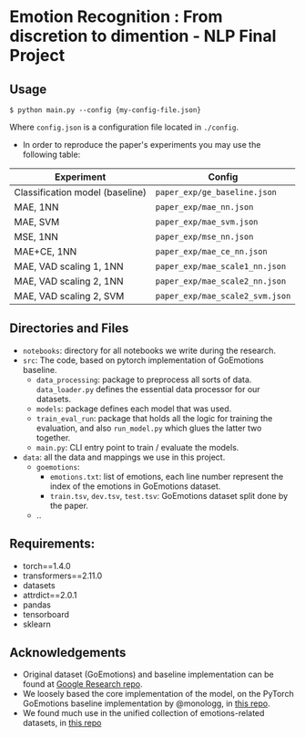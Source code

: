 # Emotion Recognition : From discretion to dimention - NLP Final Project

## Usage

 `$ python main.py --config {my-config-file.json}`

Where `config.json` is a configuration file located in `./config`.

- In order to reproduce the paper's experiments you may use the following table:

| Experiment      | Config                   |
| -----------     | -----------              |
| Classification model (baseline)             | `paper_exp/ge_baseline.json`   |
| MAE, 1NN             | `paper_exp/mae_nn.json`   |
| MAE, SVM        | `paper_exp/mae_svm.json`  |
| MSE, 1NN             | `paper_exp/mse_nn.json`        |
| MAE+CE, 1NN           | `paper_exp/mae_ce_nn.json`     
| MAE, VAD scaling 1, 1NN           | `paper_exp/mae_scale1_nn.json`     
| MAE, VAD scaling 2, 1NN       | `paper_exp/mae_scale2_nn.json` 
| MAE, VAD scaling 2, SVM           | `paper_exp/mae_scale2_svm.json`    



## Directories and Files
- `notebooks`: directory for all notebooks we write during the research.
- `src`: The code, based on pytorch implementation of GoEmotions baseline.
  - `data_processing`: package to preprocess all sorts of data. `data_loader.py` defines the essential data processor for our datasets.
  - `models`: package defines each model that was used.
  - `train_eval_run`: package that holds all the logic for training the evaluation, and also `run_model.py` which glues the latter two together.
  - `main.py`: CLI entry point to train / evaluate the models. 
- `data`: all the data and mappings we use in this project.
  - `goemotions`: 
    - `emotions.txt`: list of emotions, each line number represent the index of the emotions in GoEmotions dataset.
    - `train.tsv`, `dev.tsv`, `test.tsv`: GoEmotions dataset split done by the paper. 
  - ..

## Requirements:
- torch==1.4.0
- transformers==2.11.0
- datasets
- attrdict==2.0.1
- pandas
- tensorboard
- sklearn

## Acknowledgements
- Original dataset (GoEmotions) and baseline implementation can be found at [Google Research repo](https://github.com/google-research/google-research/tree/master/goemotions).
- We loosely based the core implementation of the model, on the PyTorch GoEmotions baseline implementation by @monologg, in [this repo](https://github.com/monologg/GoEmotions-pytorch).
- We found much use in the unified collection of emotions-related datasets, in [this repo](https://github.com/sarnthil/unify-emotion-datasets)
